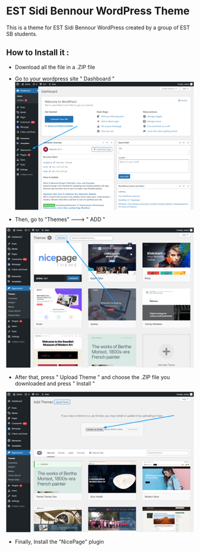 # EST Sidi Bennour WordPress Theme

This is a theme for EST Sidi Bennour WordPress created by a group of EST SB students.



## How to Install it : 

  - Download all the file in a .ZIP file
  - Go to your wordpress site " Dashboard "
  ![alt text](https://github.com/AmineElkhalidy/ESTSB/blob/main/cap1.png)

- Then, go to "Themes" ---> " ADD "

 ![alt text](https://github.com/AmineElkhalidy/ESTSB/blob/main/cap2.png)
 
 - After that, press " Upload Theme " and choose the .ZIP file you downloaded and press " Install "

![alt text](https://github.com/AmineElkhalidy/ESTSB/blob/main/cap3.png)
 
 - Finally, Install the "NicePage" plugin
